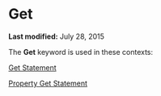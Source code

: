 
# Get <keyword>

 **Last modified:** July 28, 2015

The  **Get** keyword is used in these contexts:

 [Get Statement](73b44467-c9e6-3cd4-8d35-b2c19176bf80.md)

 [Property Get Statement](39d1fb20-653e-a174-7a98-e2b33f260d39.md)
